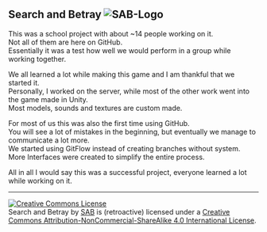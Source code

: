 
## Search and Betray ![SAB-Logo](http://i.imgur.com/rlz6G2e.png)

This was a school project with about ~14 people working on it.  
Not all of them are here on GitHub.  
Essentially it was a test how well we would perform in a group while working together.  

We all learned a lot while making this game and I am thankful that we started it.  
Personally, I worked on the server, while most of the other work went into the game made in Unity.  
Most models, sounds and textures are custom made.  

For most of us this was also the first time using GitHub.  
You will see a lot of mistakes in the beginning, but eventually we manage to communicate a lot more.  
We started using GitFlow instead of creating branches without system.  
More Interfaces were created to simplify the entire process.

All in all I would say this was a successful project, everyone learned a lot while working on it.

***

<a rel="license" href="http://creativecommons.org/licenses/by-nc-sa/4.0/"><img alt="Creative Commons License" style="border-width:0" src="https://i.creativecommons.org/l/by-nc-sa/4.0/88x31.png" /></a><br /><span xmlns:dct="http://purl.org/dc/terms/" property="dct:title">Search and Betray</span> by <a xmlns:cc="http://creativecommons.org/ns#" href="https://github.com/Whitebock/Search-and-Betray" property="cc:attributionName" rel="cc:attributionURL">SAB</a> is (retroactive) licensed under a <a rel="license" href="http://creativecommons.org/licenses/by-nc-sa/4.0/">Creative Commons Attribution-NonCommercial-ShareAlike 4.0 International License</a>.
